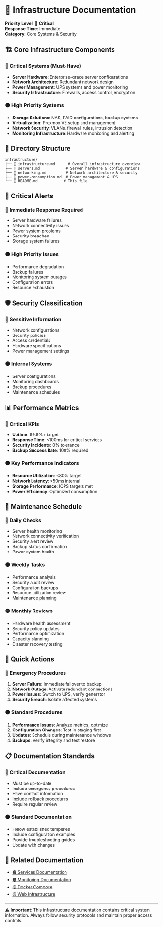 # 🔴 Infrastructure Documentation

**Priority Level**: 🔴 **Critical**  
**Response Time**: Immediate  
**Category**: Core Systems & Security

## 🏗️ Core Infrastructure Components

### 🔴 **Critical Systems** (Must-Have)
- **Server Hardware**: Enterprise-grade server configurations
- **Network Architecture**: Redundant network design
- **Power Management**: UPS systems and power monitoring
- **Security Infrastructure**: Firewalls, access control, encryption

### 🟠 **High Priority Systems**
- **Storage Solutions**: NAS, RAID configurations, backup systems
- **Virtualization**: Proxmox VE setup and management
- **Network Security**: VLANs, firewall rules, intrusion detection
- **Monitoring Infrastructure**: Hardware monitoring and alerting

## 📁 Directory Structure

```
infrastructure/
├── 🔴 infrastructure.md      # Overall infrastructure overview
├── 🔴 servers.md            # Server hardware & configurations
├── 🔴 networking.md         # Network architecture & security
├── 🔴 power-consumption.md  # Power management & UPS
└── 🔴 README.md            # This file
```

## 🚨 Critical Alerts

### 🔴 **Immediate Response Required**
- Server hardware failures
- Network connectivity issues
- Power system problems
- Security breaches
- Storage system failures

### 🟠 **High Priority Issues**
- Performance degradation
- Backup failures
- Monitoring system outages
- Configuration errors
- Resource exhaustion

## 🛡️ Security Classification

### 🔴 **Sensitive Information**
- Network configurations
- Security policies
- Access credentials
- Hardware specifications
- Power management settings

### 🟠 **Internal Systems**
- Server configurations
- Monitoring dashboards
- Backup procedures
- Maintenance schedules

## 📊 Performance Metrics

### 🔴 **Critical KPIs**
- **Uptime**: 99.9%+ target
- **Response Time**: <100ms for critical services
- **Security Incidents**: 0% tolerance
- **Backup Success Rate**: 100% required

### 🟠 **Key Performance Indicators**
- **Resource Utilization**: <80% target
- **Network Latency**: <50ms internal
- **Storage Performance**: IOPS targets met
- **Power Efficiency**: Optimized consumption

## 🔄 Maintenance Schedule

### 🔴 **Daily Checks**
- Server health monitoring
- Network connectivity verification
- Security alert review
- Backup status confirmation
- Power system health

### 🟠 **Weekly Tasks**
- Performance analysis
- Security audit review
- Configuration backups
- Resource utilization review
- Maintenance planning

### 🟡 **Monthly Reviews**
- Hardware health assessment
- Security policy updates
- Performance optimization
- Capacity planning
- Disaster recovery testing

## 🚀 Quick Actions

### 🔴 **Emergency Procedures**
1. **Server Failure**: Immediate failover to backup
2. **Network Outage**: Activate redundant connections
3. **Power Issues**: Switch to UPS, verify generator
4. **Security Breach**: Isolate affected systems

### 🟠 **Standard Procedures**
1. **Performance Issues**: Analyze metrics, optimize
2. **Configuration Changes**: Test in staging first
3. **Updates**: Schedule during maintenance windows
4. **Backups**: Verify integrity and test restore

## 📋 Documentation Standards

### 🔴 **Critical Documentation**
- Must be up-to-date
- Include emergency procedures
- Have contact information
- Include rollback procedures
- Require regular review

### 🟠 **Standard Documentation**
- Follow established templates
- Include configuration examples
- Provide troubleshooting guides
- Update with changes

## 🔗 Related Documentation

- [🟠 Services Documentation](../services/README.md)
- [🟠 Monitoring Documentation](../monitoring/README.md)
- [🟡 Docker Compose](../docker-compose/README.md)
- [🟡 Web Infrastructure](../web/README.md)

---

**⚠️ Important**: This infrastructure documentation contains critical system information. Always follow security protocols and maintain proper access controls. 